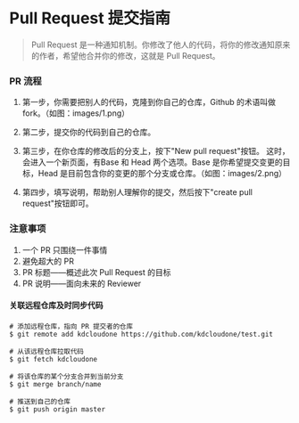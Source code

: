 # Pull Request 提交指南

> Pull Request 是一种通知机制。你修改了他人的代码，将你的修改通知原来的作者，希望他合并你的修改，这就是 Pull Request。

### PR 流程

1. 第一步，你需要把别人的代码，克隆到你自己的仓库，Github 的术语叫做 fork。（如图：images/1.png）

2. 第二步，提交你的代码到自己的仓库。

3. 第三步，在你仓库的修改后的分支上，按下"New pull request"按钮。 这时，会进入一个新页面，有Base 和 Head 两个选项。Base 是你希望提交变更的目标，Head 是目前包含你的变更的那个分支或仓库。（如图：images/2.png）

5. 第四步，填写说明，帮助别人理解你的提交，然后按下"create pull request"按钮即可。

### 注意事项

1. 一个 PR 只围绕一件事情
2. 避免超大的 PR
3. PR 标题——概述此次 Pull Request 的目标
4. PR 说明——面向未来的 Reviewer

#### 关联远程仓库及时同步代码

```
# 添加远程仓库，指向 PR 提交者的仓库
$ git remote add kdcloudone https://github.com/kdcloudone/test.git

# 从该远程仓库拉取代码
$ git fetch kdcloudone

# 将该仓库的某个分支合并到当前分支
$ git merge branch/name

# 推送到自己的仓库
$ git push origin master
```



